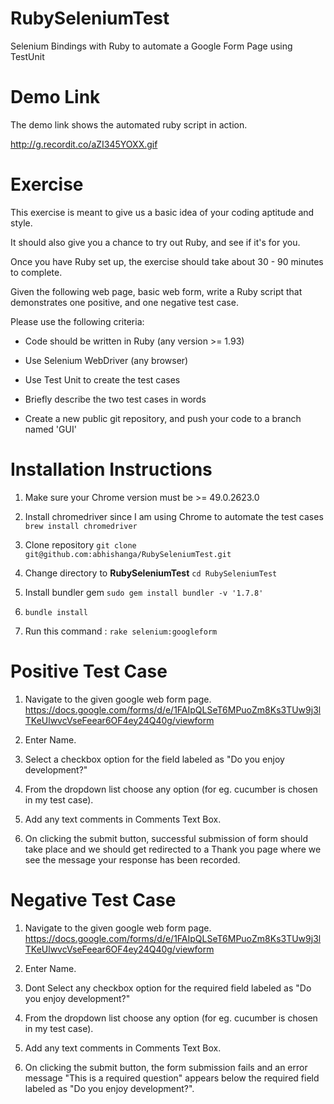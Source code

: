# RubySeleniumTest
Selenium Bindings with Ruby to automate a Google Form Page using TestUnit

# Demo Link
The demo link shows the automated ruby script in action.

http://g.recordit.co/aZI345YOXX.gif

# Exercise

This exercise is meant to give us a basic idea of your coding aptitude and style.

It should also give you a chance to try out Ruby, and see if it's for you. 

Once you have Ruby set up, the exercise should take about 30 - 90 minutes to complete.

Given the following web page, basic web form, write a Ruby script that demonstrates one positive, and one negative test case. 

Please use the following criteria:

- Code should be written in Ruby (any version >= 1.93)

- Use Selenium WebDriver (any browser)

- Use Test Unit to create the test cases

- Briefly describe the two test cases in words

- Create a new public git repository, and push your code to a branch named 'GUI'

# Installation Instructions
1. Make sure your Chrome version must be >= 49.0.2623.0

2. Install chromedriver since I am using Chrome to automate the test cases ```brew install chromedriver```

3. Clone repository ```git clone git@github.com:abhishanga/RubySeleniumTest.git```

4. Change directory to **RubySeleniumTest** ```cd RubySeleniumTest```

5. Install bundler gem ```sudo gem install bundler -v '1.7.8'```

6. ```bundle install```

7. Run this command : ```rake selenium:googleform```

# Positive Test Case 

1. Navigate to the given google web form page. https://docs.google.com/forms/d/e/1FAIpQLSeT6MPuoZm8Ks3TUw9j3lTKeUlwvcVseFeear6OF4ey24Q40g/viewform

2. Enter Name.

3. Select a checkbox option for the field labeled as "Do you enjoy development?"

4. From the dropdown list choose any option (for eg. cucumber is chosen in my test case).

5. Add any text comments in Comments Text Box.

6. On clicking the submit button, successful submission of form should take place and we should get redirected to a Thank you page where we see the message your response has been recorded.

# Negative Test Case 

1. Navigate to the given google web form page. https://docs.google.com/forms/d/e/1FAIpQLSeT6MPuoZm8Ks3TUw9j3lTKeUlwvcVseFeear6OF4ey24Q40g/viewform

2. Enter Name.

3. Dont Select any checkbox option for the required field labeled as "Do you enjoy development?"

4. From the dropdown list choose any option (for eg. cucumber is chosen in my test case).

5. Add any text comments in Comments Text Box.

6. On clicking the submit button, the form submission fails and an error message "This is a required question" appears below the required  field labeled as "Do you enjoy development?".
